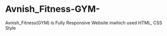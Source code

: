 # Avnish_Fitness-GYM-
 Avnish_Fitness(GYM) is Fully Responsive Website inwhich used HTML, CSS Style 

